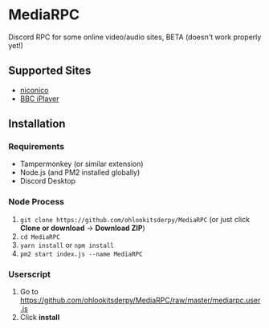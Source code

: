 # MediaRPC
Discord RPC for some online video/audio sites, BETA (doesn't work properly yet!)

## Supported Sites
* [niconico](https://nicovideo.jp)
* [BBC iPlayer](https://www.bbc.co.uk/iplayer)

## Installation 
### Requirements
* Tampermonkey (or similar extension)
* Node.js (and PM2 installed globally)
* Discord Desktop

### Node Process
1. ``git clone https://github.com/ohlookitsderpy/MediaRPC`` (or just click **Clone or download** -> **Download ZIP**)
2. ``cd MediaRPC``
3. ``yarn install`` or ``npm install``
4. ``pm2 start index.js --name MediaRPC``

### Userscript
1. Go to https://github.com/ohlookitsderpy/MediaRPC/raw/master/mediarpc.user.js
2. Click **install**
